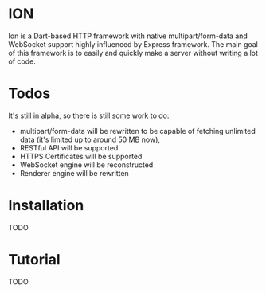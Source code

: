 # ION
Ion is a Dart-based HTTP framework with native multipart/form-data and WebSocket support highly influenced by Express framework. The main goal of this framework is to easily and quickly make a server without writing a lot of code.

# Todos
  It's still in alpha, so there is still some work to do:
- multipart/form-data will be rewritten to be capable of fetching unlimited data (it's limited up to around 50 MB now),
- RESTful API will be supported
- HTTPS Certificates will be supported
- WebSocket engine will be reconstructed
- Renderer engine will be rewritten

# Installation
TODO

# Tutorial
TODO
